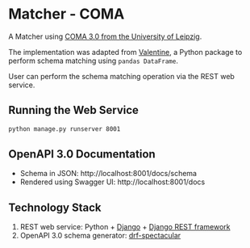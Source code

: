 # Matcher - COMA

A Matcher using [COMA 3.0 from the University of Leipzig](https://dbs.uni-leipzig.de/Research/coma.html).

The implementation was adapted from [Valentine](https://doi.org/10.1109/ICDE51399.2021.00047), a Python package to perform schema matching using `pandas DataFrame`.

User can perform the schema matching operation via the REST web service.

## Running the Web Service
```bash
python manage.py runserver 8001
```

## OpenAPI 3.0 Documentation
- Schema in JSON: http://localhost:8001/docs/schema
- Rendered using Swagger UI: http://localhost:8001/docs

## Technology Stack
1. REST web service: Python + [Django](https://www.djangoproject.com/) + [Django REST framework](https://www.django-rest-framework.org/)
2. OpenAPI 3.0 schema generator: [drf-spectacular](https://github.com/tfranzel/drf-spectacular)
